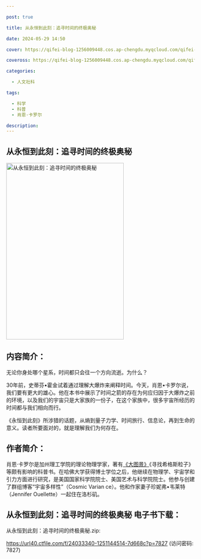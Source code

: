 ```yaml
---

post: true

title: 从永恒到此刻：追寻时间的终极奥秘

date: 2024-05-29 14:50

cover: https://qifei-blog-1256009448.cos.ap-chengdu.myqcloud.com/qifei-blog/65878a5bc458853aef33ec74.jpg

coveross: https://qifei-blog-1256009448.cos.ap-chengdu.myqcloud.com/qifei-blog/65878a5bc458853aef33ec74.jpg

categories:

  - 人文社科

tags:

  - 科学
  - 科普
  - 肖恩·卡罗尔

description:
---
```


## 从永恒到此刻：追寻时间的终极奥秘
<img alt="从永恒到此刻：追寻时间的终极奥秘 " class="aligncenter loaded" data-was-processed="true" decoding="async" fetchpriority="high" height="471" src="https://qifei-blog-1256009448.cos.ap-chengdu.myqcloud.com/qifei-blog/65878a5bc458853aef33ec74.jpg " style="cursor: zoom-in;" width="314"/>

## 内容简介：

无论你身处哪个星系，时间都只会往一个方向流逝。为什么？

30年前，史蒂芬•霍金试着通过理解大爆炸来阐释时间。今天，肖恩•卡罗尔说，我们要有更大的雄心。他在本书中展示了时间之箭的存在为何应归因于大爆炸之前的环境，以及我们的宇宙只是大家族的一份子，在这个家族中，很多宇宙所经历的时间都与我们相向而行。

《永恒到此刻》所涉猎的话题，从熵到量子力学、时间旅行、信息论，再到生命的意义。读者所要面对的，就是理解我们为何存在。

## 作者简介：

肖恩·卡罗尔是加州理工学院的理论物理学家，著有<a href="https://www.huibooks.com/5524.html">《大图景》</a>《寻找希格斯粒子》等颇有影响的科普书。在哈佛大学获得博士学位之后，他继续在物理学、宇宙学和引力方面进行研究，是美国国家科学院院士、美国艺术与科学院院士。他参与创建了群组博客“宇宙多样性”（Cosmic Varian ce）。他和作家妻子珍妮弗•韦莱特（Jennifer Ouellette）一起住在洛杉矶。

## 从永恒到此刻：追寻时间的终极奥秘 电子书下载：

从永恒到此刻：追寻时间的终极奥秘.zip: 

https://url40.ctfile.com/f/24033340-1251144514-7d668c?p=7827 (访问密码: 7827)
